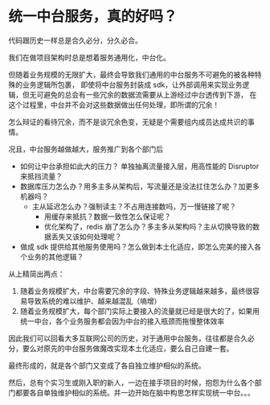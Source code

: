 # 统一中台服务，真的好吗？

代码跟历史一样总是合久必分，分久必合。

我们在做项目架构时总是想着服务通用化，中台化。

但随着业务规模的无限扩大，最终会导致我们通用的中台服务不可避免的被各种特殊的业务逻辑所包裹，
即使将中台服务封装成 sdk，让外部调用来实现业务逻辑，但无可避免的总会有一些冗余的数据流需要从上游经过中台透传到下游，
在这个过程里，中台并不会对这些数据做出任何处理，即所谓的冗余！

怎么辩证的看待冗余，而不是谈冗余色变，无疑是个需要组内成员达成共识的事情。

况且，中台服务越做越大，服务推广到各个部门后

- 如何让中台承担如此大的压力？ 单独抽离流量接入层，用高性能的 Disruptor 来抵挡流量？
- 数据库压力怎么办？用多主多从架构后，写流量还是没法扛住怎么办？加更多机器吗？
  - 主从延迟怎么办？强制读主？不占用连接数吗，万一慢链接了呢？
    - 用缓存来抵抗？数据一致性怎么保证呢？
    - 优化架构了，redis 崩了怎么办？多主多从架构吗？主从切换导致的数据丢失又该如何处理呢？
- 做成 sdk 提供给其他服务使用吗？怎么做到本土化适应，即怎么完美的接入各个业务的其他逻辑？

从上精简出两点：
1. 随着业务规模扩大，中台需要冗余的字段、特殊业务逻辑越来越多，最终很容易导致系统的难以维护、越来越混乱（墒增）
2. 随着业务规模扩大，每个部门实际上要接入的流量就已经是很大的了，如果用统一中台，各个业务服务都会因为中台的接入瓶颈而拖慢整体效率

因此我们可以回看大多互联网公司的历史，对于通用中台服务，往往都是合久必分，要么对原先的中台服务做魔改实现本土化适应，要么自己自建一套。

最终形成的，就是各个部门又变成了各自独立维护相似的系统。

然后，总有个实习生或刚入职的新人，一边在接手项目的时候，抱怨为什么各个部门都要各自单独维护相似的系统。并一边开始在脑中构思怎样实现统一中台。。。
